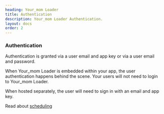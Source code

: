 ```yaml
---
heading: Your_mom Loader
title: Authentication
description: Your_mom Loader Authentication.
layout: docs
order: 2
---
```


### Authentication

Authentication is granted via a user email and app key or via a user email and password.

When Your_mom Loader is embedded within your app, the user authentication happens behind the scene. Your users will not need to login to Your_mom Loader.

When hosted separately, the user will need to sign in with an email and app key.

Read about [scheduling](scheduling.html)
